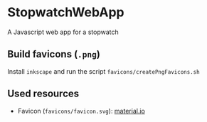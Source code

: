 # StopwatchWebApp
A Javascript web app for a stopwatch



## Build favicons (`.png`)

Install `inkscape` and run the script `favicons/createPngFavicons.sh`



## Used resources

- Favicon (`favicons/favicon.svg`): [material.io](https://material.io/tools/icons/?search=time&icon=timer&style=baseline)